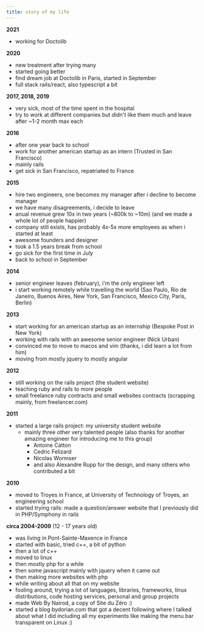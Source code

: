 ```yaml
---
title: story of my life
---
```


**2021**

- working for Doctolib

**2020**

- new treatment after trying many
- started going better
- find dream job at Doctolib in Paris, started in September
- full stack rails/react, also typescript a bit

**2017, 2018, 2019**

- very sick, most of the time spent in the hospital
- try to work at different companies but didn't like them much and leave after ~1-2 month max each

**2016**

- after one year back to school
- work for another american startup as an intern (Trusted in San Francisco)
- mainly rails
- get sick in San Francisco, repatriated to France

**2015**

- hire two engineers, one becomes my manager after i decline to become manager
- we have many disagreements, i decide to leave
- anual revenue grew 10x in two years (~800k to ~10m) (and we made a whole lot of people happier)
- company still exists, has probably 4x-5x more employees as when i started at least
- awesome founders and designer
- took a 1.5 years break from school
- go sick for the first time in July
- back to school in September

**2014**

- senior engineer leaves (february), i'm the only engineer left
- i start working remotely while travelling the world (Sao Paulo, Rio de Janeiro, Buenos Aires, New York, San Francisco, Mexico City, Paris, Berlin)

**2013**

- start working for an american startup as an internship (Bespoke Post in New York)
- working with rails with an awesome senior engineer (Nick Urban)
- convinced me to move to macos and vim (thanks, i did learn a lot from him)
- moving from mostly jquery to mostly angular

**2012**

- still working on the rails project (the student website)
- teaching ruby and rails to more people
- small freelance ruby contracts and small websites contracts (scrapping mainly, from freelancer.com)

**2011**

- started a large rails project: my university student website
  - mainly three other very talented people (also thanks for another amazing engineer for introducing me to this group)
    - Antoine Catton
    - Cedric Felizard
    - Nicolas Wormser
    - and also Alexandre Rupp for the design, and many others who contributed a bit

**2010**

- moved to Troyes in France, at University of Technology of Troyes, an engineering school
- started trying rails: made a question/answer website that I previously did in PHP/Symphony in rails

**circa 2004-2009** (12 - 17 years old)

- was living in Pont-Sainte-Maxence in France
- started with basic, tried c++, a bit of python
- then a lot of c++
- moved to linux
- then mostly php for a while
- then some javascript mainly with jquery when it came out
- then making more websites with php
- while writing about all that on my website
- fooling around, trying a lot of languages, libraries, frameworks, linux distributions, code hosting services, personal and group projects
- made Web By Nairod, a copy of Site du Zéro :)
- started a blog bydorian.com that got a decent following where I talked about what I did including all my experiments like making the menu bar transparent on Linux :)
